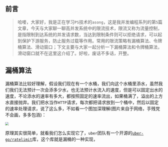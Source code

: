 ## 前言

>  哈喽，大家好，我是正在学习`PS`技术的`asong`，这是我并发编程系列的第`5`篇文章，今天与大家聊一聊高并发系统中的限流技术，限流又称为流量控制，是指限制到达系统的并发请求数，当达到限制条件则可以拒绝请求，可以起到保护下游服务，防止服务过载等作用。常用的限流策略有漏桶算法、令牌桶算法、滑动窗口；下文主要与大家一起分析一下漏桶算法和令牌桶算法，滑动窗口就不在这里这介绍了。好啦，废话不多话，开整。



## 漏桶算法

漏桶算法比较好理解，假设我们现在有一个水桶，我们向这个水桶里添水，虽然我们我们无法预计一次会添多少水，也无法预计水流入的速度，但是可以固定出水的速度，不论添水的速率有多大，都按照固定的速率流出，如果桶满了，溢出的上方水直接抛弃。我们把水当作`HTTP`请求，每次都把请求放到一个桶中，然后以固定的速率处理请求，说了这么多，不如看一个图加深理解(图片来自于网络，手残党不会画，多多包涵)：

<img src="https://song-oss.oss-cn-beijing.aliyuncs.com/golang_dream/article/static/%E6%BC%8F%E6%A1%B6%E7%AE%97%E6%B3%95.png" style="zoom:67%;" />

原理其实很简单，就看我们怎么实现它了，`uber`团队有一个开源的[`uber-go/ratelimit`](https://github.com/uber-go/ratelimit)库，这个库就是漏桶的一种实现，

